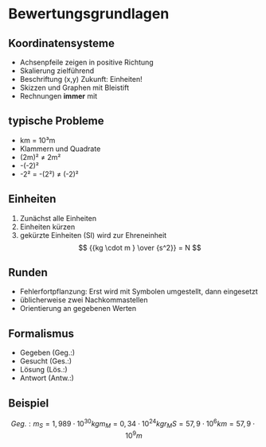 # Bewertungsgrundlagen

## Koordinatensysteme

* Achsenpfeile zeigen in positive Richtung
* Skalierung zielführend
* Beschriftung (x,y) Zukunft: Einheiten!
* Skizzen und Graphen mit Bleistift
* Rechnungen **immer** mit 

## typische Probleme

* km = 10³m
* Klammern und Quadrate
 * (2m)² ≠ 2m²
 * -(-2)²
 * -2² = -(2²) ≠ (-2)²

## Einheiten

1. Zunächst alle Einheiten
1. Einheiten kürzen
1. gekürzte Einheiten (SI) wird zur Ehreneinheit
$$
{{kg \cdot m } \over {s^2}} = N
$$

## Runden

* Fehlerfortpflanzung: Erst wird mit Symbolen umgestellt, dann eingesetzt
* üblicherweise zwei Nachkommastellen
* Orientierung an gegebenen Werten

## Formalismus

* Gegeben (Geg.:)
* Gesucht (Ges.:)
* Lösung (Lös.:)
* Antwort (Antw.:)

## Beispiel

$$
Geg.:
m_S = 1,989 \cdot 10^30 kg
m_M = 0,34 \cdot 10^24 kg
r_MS = 57,9 \cdot 10^6 km = 57,9 \cdot 10^9 m
$$

